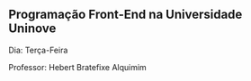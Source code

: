 ## Programação Front-End na Universidade Uninove ##

Dia: Terça-Feira

Professor: Hebert Bratefixe Alquimim

